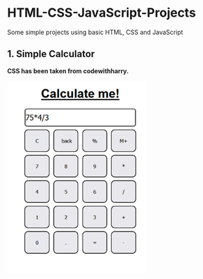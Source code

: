 # HTML-CSS-JavaScript-Projects
Some simple projects using basic HTML, CSS and JavaScript

## 1. Simple Calculator
**CSS has been taken from codewithharry.**

<img src="Calculator/Screenshot.png" width=320/>
